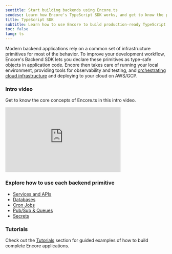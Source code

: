 ```yaml
---
seotitle: Start building backends using Encore.ts
seodesc: Learn how Encore's TypeScript SDK works, and get to know the powerful features that help you build cloud backend applications easier than ever before.
title: TypeScript SDK
subtitle: Learn how to use Encore to build production-ready TypeScript backend applications and distributed systems
toc: false
lang: ts
---
```


Modern backend applications rely on a common set of infrastructure primitives for most of the behavior. To improve your development workflow, Encore's Backend SDK lets you declare these primitives as type-safe objects in application code. Encore then takes care of running your local environment, providing tools for observability and testing, and [orchestrating cloud infrastructure](/docs/deploy/infra) and deploying to your cloud on AWS/GCP.

### Intro video

Get to know the core concepts of Encore.ts in this intro video.

<iframe width="360" height="202" src="https://www.youtube.com/embed/vvqTGfoXVsw?si=TliVv2VAT0YtNuYk" title="Encore Intro Video" frameborder="0" allow="accelerometer; autoplay; clipboard-write; encrypted-media; gyroscope; picture-in-picture; web-share" allowfullscreen></iframe>


### Explore how to use each backend primitive

- [Services and APIs](/docs/ts/primitives/services-and-apis)
- [Databases](/docs/ts/primitives/databases)
- [Cron Jobs](/docs/ts/primitives/cron-jobs)
- [Pub/Sub & Queues](/docs/ts/primitives/pubsub)
- [Secrets](/docs/ts/primitives/secrets)

### Tutorials

Check out the [Tutorials](/docs/tutorials) section for guided examples of how to build complete Encore applications.
